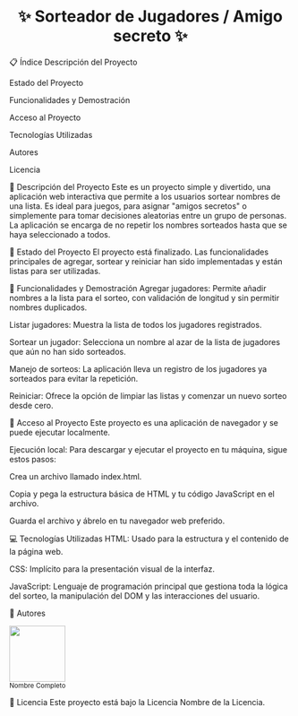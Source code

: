 <h1 align="center"> ✨ Sorteador de Jugadores / Amigo secreto ✨ </h1>
<!-- Si tienes un logo o una imagen de portada, agrégala aquí. -->

<!-- Ejemplo:
<p align="center">
<img src="URL_DE_TU_IMAGEN_DE_PORTADA" alt="Una imagen que representa un sorteo o el logo de la aplicación">
</p>
-->

<!-- Insignias (Badges)
Puedes usar servicios como Shields.io para generar insignias.
Aquí hay algunos ejemplos: -->

📋 Índice
Descripción del Proyecto

Estado del Proyecto

Funcionalidades y Demostración

Acceso al Proyecto

Tecnologías Utilizadas

Autores

Licencia

📝 Descripción del Proyecto
Este es un proyecto simple y divertido, una aplicación web interactiva que permite a los usuarios sortear nombres de una lista. Es ideal para juegos, para asignar "amigos secretos" o simplemente para tomar decisiones aleatorias entre un grupo de personas. La aplicación se encarga de no repetir los nombres sorteados hasta que se haya seleccionado a todos.

🚧 Estado del Proyecto
El proyecto está finalizado. Las funcionalidades principales de agregar, sortear y reiniciar han sido implementadas y están listas para ser utilizadas.

:hammer: Funcionalidades y Demostración
Agregar jugadores: Permite añadir nombres a la lista para el sorteo, con validación de longitud y sin permitir nombres duplicados.

Listar jugadores: Muestra la lista de todos los jugadores registrados.

Sortear un jugador: Selecciona un nombre al azar de la lista de jugadores que aún no han sido sorteados.

Manejo de sorteos: La aplicación lleva un registro de los jugadores ya sorteados para evitar la repetición.

Reiniciar: Ofrece la opción de limpiar las listas y comenzar un nuevo sorteo desde cero.

<!-- Si tienes un GIF o un video de demostración, agrégalo aquí. -->

📁 Acceso al Proyecto
Este proyecto es una aplicación de navegador y se puede ejecutar localmente.

Ejecución local:
Para descargar y ejecutar el proyecto en tu máquina, sigue estos pasos:

Crea un archivo llamado index.html.

Copia y pega la estructura básica de HTML y tu código JavaScript en el archivo.

Guarda el archivo y ábrelo en tu navegador web preferido.

💻 Tecnologías Utilizadas
HTML: Usado para la estructura y el contenido de la página web.

CSS: Implícito para la presentación visual de la interfaz.

JavaScript: Lenguaje de programación principal que gestiona toda la lógica del sorteo, la manipulación del DOM y las interacciones del usuario.

🤝 Autores
<!-- Aquí es donde te agregas a ti mismo y a cualquier colaborador. -->

<img src="URL_DE_TU_FOTO_DE_PERFIL" width=100><br><sub>Nombre Completo</sub>

📄 Licencia
Este proyecto está bajo la Licencia Nombre de la Licencia.
